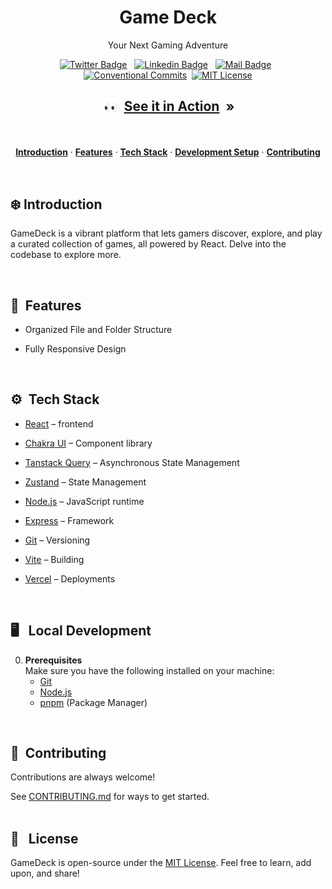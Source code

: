 <h1 align="center">Game Deck</h1>

<p align="center">
Your Next Gaming Adventure
</p>

<div align= "center">

[![Twitter Badge](https://img.shields.io/badge/-@yntpdotme-1ca0f1?style=flat&labelColor=1ca0f1&logo=twitter&logoColor=white&link=https://twitter.com/yntpdotme)](https://twitter.com/yntpdotme) &nbsp; [![Linkedin Badge](https://img.shields.io/badge/-yntpdotme-0e76a8?style=flat&labelColor=0e76a8&logo=linkedin&logoColor=white)](https://www.linkedin.com/in/yntpdotme/) &nbsp; [![Mail Badge](https://img.shields.io/badge/-akashkadlag14-c0392b?style=flat&labelColor=c0392b&logo=gmail&logoColor=white)](mailto:akashkadlag14@gmail.com) &nbsp; [![Conventional Commits](https://img.shields.io/badge/Conventional%20Commits-1.0.0-%23FE5196?logo=conventionalcommits&logoColor=white)](https://conventionalcommits.org)&nbsp; [![MIT License](https://img.shields.io/badge/License-MIT-green.svg)](https://choosealicense.com/licenses/mit/)

</div>

<h2 align="center">

<img src = "./assets/eyes-to-see.gif" width = 26px align="top"/> &nbsp;[See it in Action](https://game-deck.vercel.app/) &nbsp;»

</h2>

<br>

<p align="center">
  <a href="#introduction"><strong>Introduction</strong></a> 
	·&nbsp;<a href="#features"><strong>Features</strong></a> 
	·&nbsp;<a href="#tech-stack"><strong>Tech Stack</strong></a>
	·&nbsp;<a href="#local-development"><strong>Development Setup</strong></a> 
	·&nbsp;<a href="#local-development"><strong>Contributing</strong></a> 
</p>

<br>

## <a name="introduction">❄️&nbsp;Introduction</a>

GameDeck is a vibrant platform that lets gamers discover, explore, and play a curated collection of games, all powered by React. Delve into the codebase to explore more.

<br>

## <a name="features">🔋&nbsp; Features</a>

- Organized File and Folder Structure

- Fully Responsive Design

<br>

## <a name="tech-stack">⚙️&nbsp; Tech Stack</a>

- [React](https://react.dev/) – frontend

- [Chakra UI](https://www.chakra-ui.com/) – Component library

- [Tanstack Query](https://tanstack.com/query/latest) – Asynchronous State Management

- [Zustand](https://zustand-demo.pmnd.rs/) – State Management

- [Node.js](https://nodejs.org/) – JavaScript runtime

- [Express](https://expressjs.com/) – Framework

- [Git](https://git-scm.com/) – Versioning

- [Vite](https://vitejs.dev/) – Building

- [Vercel](https://vercel.com/) – Deployments

<br>

## <a name="local-development"> 🖥️&nbsp;&nbsp; Local Development</a>

0.  **Prerequisites** <br>
    Make sure you have the following installed on your machine:
    - [Git](https://git-scm.com/)
    - [Node.js](https://nodejs.org/en)
    - [pnpm](https://pnpm.io/) (Package Manager)

<br>

## 🤝&nbsp;&nbsp;Contributing

Contributions are always welcome!

See [CONTRIBUTING.md](./CONTRIBUTING.md) for ways to get started.
</br></br>

## 🪪&nbsp;&nbsp; License

GameDeck is open-source under the [MIT License](./LICENSE). 
Feel free to learn, add upon, and share!